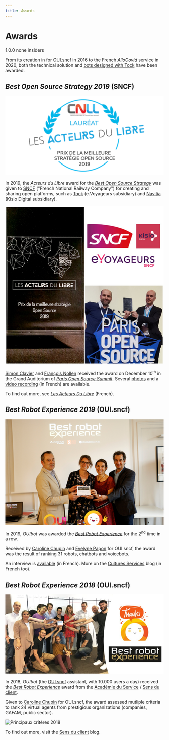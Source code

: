 ```yaml
---
title: Awards
---
```


# Awards 


<span class="badge badge-version">1.0.0</span>
<span class="badge badge-default">none</span>
<span class="badge badge-insiders">insiders</span>


 



From its creation in for [OUI.sncf](https://www.oui.sncf/) in 2016 to the French 
_[AlloCovid](https://www.allocovid.com/)_ service in 2020, both the technical solution 
and [bots designed with Tock](showcase.md) have been awarded.

## *Best Open Source Strategy 2019* (SNCF)

![img acteurs du libre](../img/acteursdulibre.png "Acteurs du libre")

In 2019, the _Acteurs du Libre_ award for the 
[_Best Open Source Strategy_](https://lesacteursdulibre.com/portfolio/prix-meilleure-strategie/)
was given to [SNCF](https://www.sncf.com/) ("French National Railway Company") for creating and sharing open platforms, such as 
[Tock](https://doc.tock.ai/) (e.Voyageurs subsidiary) 
and [Navitia](https://github.com/CanalTP/navitia) (Kisio Digital subsidiary).

![img acteurs du libre](../img/ceremony.jpg "Acteurs du libre")

[Simon Clavier](https://www.linkedin.com/in/clavier/) and [François Nollen](https://www.linkedin.com/in/francois-nollen-42102782/) 
received the award on December 10<sup>th</sup> in the Grand Auditorium of [_Paris Open Source Summit_](http://2019.opensourcesummit.paris/).
Several [photos](https://www.flickr.com/photos/186089225@N03/albums/72157712273229483) and a 
[video recording](https://www.youtube.com/watch?v=7vodelxCZyI) (in French) are available.

To find out more, see [_Les Acteurs Du Libre_](https://lesacteursdulibre.com/portfolio/prix-meilleure-strategie/) (French).

## *Best Robot Experience 2019* (OUI.sncf)

![logo kotlin](../img/blog.png "Acteurs du libre")

In 2019, _OUIbot_ was awarded the 
_[Best Robot Experience](https://blog-cultures-services.com/2019/07/09/ouibot-de-ouisncf-laureat-prix-best-robot-experience-2019/)_
 for the 2<sup>nd</sup> time in a row.

Received by [Caroline Chupin](https://www.linkedin.com/in/caroline-chupin-2790bb51/) and 
 [Evelyne Papon](https://www.linkedin.com/in/evelyne-papon-2b895945/) for OUI.sncf,
 the award was the result of ranking 31 robots, chatbots and voicebots. 

An interview is [available](https://www.youtube.com/watch?v=viRFqrpJvc4) (in French).
More on the [Cultures Services](https://blog-cultures-services.com/2019/07/09/ouibot-de-ouisncf-laureat-prix-best-robot-experience-2019/) blog (in French too).

## *Best Robot Experience 2018* (OUI.sncf)

![logo kotlin](../img/BRE.jpg "Best Robot Experience 2018")

In 2018, _OUIbot_ (the [OUI.sncf](https://en.oui.sncf/en/) assistant, with 10.000 users a day) 
received the _[Best Robot Experience](https://www.sensduclient.com/2018/04/ouibot-ouisncf-est-le-gagnant-de-best.html)_
 award from the [Académie du Service](http://www.academieduservice.com/) / [Sens du client](http://www.sensduclient.com/).
 
Given to [Caroline Chupin](https://www.linkedin.com/in/caroline-chupin-2790bb51/) for OUI.sncf,
the award assessed mutliple criteria to rank 24 virtual agents from prestigious organizations (companies, GAFAM, public sector). 

![Principaux critères 2018](https://1.bp.blogspot.com/-kjccUpSlsHw/WttCWg_TqXI/AAAAAAAALEM/Fa2ZvP8r824SiHLZYW-SGsjK0Uyd2ob5QCLcBGAs/s400/bestrobotexperience2-2018.jpg "Principaux critères Best Robot Experience 2018")

To find out more, visit the [Sens du client](https://www.sensduclient.com/2018/04/ouibot-ouisncf-est-le-gagnant-de-best.html) blog.